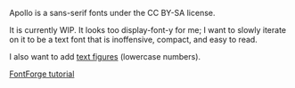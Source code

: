Apollo is a sans-serif fonts under the CC BY-SA license.

It is currently WIP. It looks too display-font-y for me; I want to slowly iterate on it to be a text font that is inoffensive, compact, and easy to read.

I also want to add [text figures](https://en.wikipedia.org/wiki/Text_figures) (lowercase numbers).

[FontForge tutorial](https://fontforge.org/docs/tutorial/editexample.html)